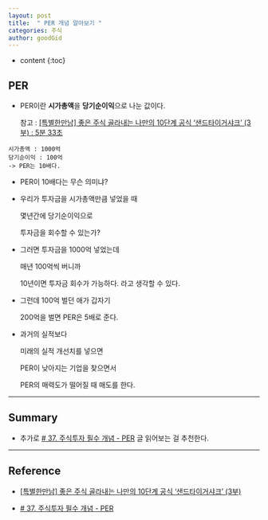 ```yaml
---
layout: post
title:  " PER 개념 알아보기 "
categories: 주식
author: goodGid
---
```

* content
{:toc}

## PER

* PER이란 **시가총액**을 **당기순이익**으로 나눈 값이다.

  참고 : [[특별한만남] 좋은 주식 골라내는 나만의 10단계 공식 ‘샌드타이거샤크’ (3부) : 5분 33초](https://www.youtube.com/watch?v=bq8_0GdZ7tk)

```
시가총액 : 1000억
당기순이익 : 100억
-> PER는 10배다.
```




* PER이 10배다는 무슨 의미냐?

* 우리가 투자금을 시가총액만큼 넣었을 때

  몇년간에 당기순이익으로

  투자금을 회수할 수 있는가?

* 그러면 투자금을 1000억 넣었는데

  매년 100억씩 버니까

  10년이면 투자금 회수가 가능하다. 라고 생각할 수 있다.

* 그런데 100억 벌던 애가 갑자기

  200억을 벌면 PER은 5배로 준다.

* 과거의 실적보다

  미래의 실적 개선치를 넣으면

  PER이 낮아지는 기업을 찾으면서

  PER의 매력도가 떨어질 때 매도를 한다.

---

## Summary

* 추가로 [# 37. 주식투자 필수 개념 - PER](https://brunch.co.kr/@thecapitalist/62) 글 읽어보는 걸 추천한다.


---

## Reference

* [[특별한만남] 좋은 주식 골라내는 나만의 10단계 공식 ‘샌드타이거샤크’ (3부)](https://www.youtube.com/watch?v=bq8_0GdZ7tk)

* [# 37. 주식투자 필수 개념 - PER](https://brunch.co.kr/@thecapitalist/62)